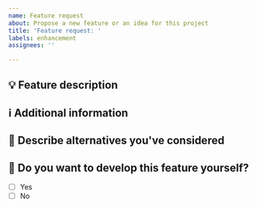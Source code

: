 ```yaml
---
name: Feature request
about: Propose a new feature or an idea for this project
title: 'Feature request: '
labels: enhancement
assignees: ''

---
```



## 💡 Feature description
<!-- 
    Add a description of what the the feature is, and what problem does it solve.
    Try to include clear and concise information about the feature you're requesting.
-->

## ℹ️ Additional information

<!-- 
    Add any other information or screenshots about the feature request here. 
-->

## 🤔 Describe alternatives you've considered
<!-- 
    Can you think of alternative approaches to achieve same goal?
-->

## :raising_hand: Do you want to develop this feature yourself?
<!-- Put an `x` symbol into braces of desired choice. -->
- [ ] Yes
- [ ] No